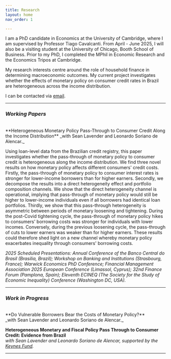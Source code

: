 ```yaml
---
title: Research
layout: home
nav_order: 1

---
```



I am a PhD candidate in Economics at the University of Cambridge, where I am supervised by Professor Tiago Cavalcanti. From April - June 2025, I will also be a visiting student at the University of Chicago, Booth School of Business. Prior to my PhD, I completed the MPhil in Economic Research and the Economics Tripos at Cambridge.  

My research interests centre around the role of household finance in determining macroeconomic outcomes. My current project investigates whether the effects of monetary policy on consumer credit rates in Brazil are heterogeneous across the income distribution. 

I can be contacted via [email]. 

----

### _Working Papers_ 
<br/>
**Heterogeneous Monetary Policy Pass-Through to Consumer Credit Along the Income Distribution** 
_with Sean Lavender and Leonardo Soriano de Alencar._

Using loan-level data from the Brazilian credit registry, this paper investigates whether the pass-through of monetary policy to consumer credit is heterogeneous along the income distribution. We find three novel results on how monetary policy affects different consumers' credit costs. Firstly, the pass-through of monetary policy to consumer interest rates is stronger for lower-income borrowers than for higher earners. Secondly, we decompose the results into a direct heterogeneity effect and portfolio composition channels. We show that the direct heterogeneity channel is operational, implying that pass-through of monetary policy would still be higher to lower-income individuals even if all borrowers had identical loan portfolios. Thirdly, we show that this pass-through heterogeneity is asymmetric between periods of monetary loosening and tightening. During the post-Covid tightening cycle, the pass-through of monetary policy hikes to consumers' borrowing costs was stronger for individuals with lower incomes. Conversely, during the previous loosening cycle, the pass-through of cuts to lower earners was weaker than for higher earners. These results could therefore shed light on a new channel whereby monetary policy exacerbates inequality through consumers' borrowing costs. 

_2025 Scheduled Presentations: Annual Conference of the Banco Central do Brasil (Brasilia, Brazil); Workshop on Banking and Institutions (Strasbourg, France); Warwick Economics PhD Conference; Financial Management Association 2025 European Conference (Limassol, Cyprus); 32nd Finance Forum (Pamplona, Spain);  Eleventh ECINEQ (The Society for the Study of Economic Inequality) Conference (Washington DC, USA)._

----

### _Work in Progress_ 
<br/>
**Do Vulnerable Borrowers Bear the Costs of Monetary Policy?**<br/>
_with Sean Lavender and Leonardo Soriano de Alencar._

**Heterogeneous Monetary and Fiscal Policy Pass Through to Consumer Credit: Evidence from Brazil** <br/>
_with Sean Lavender and Leonardo Soriano de Alencar, supported by the [Keynes Fund](https://www.keynesfund.econ.cam.ac.uk/projects/heterogeneous-monetary-and-fiscal-policy-pass-through-consumer-credit-evidence-brazil)._


----
[email]: mailto:antoniatsang@uchicago.edu 
[Just the Docs]: https://just-the-docs.github.io/just-the-docs/
[GitHub Pages]: https://docs.github.com/en/pages
[README]: https://github.com/just-the-docs/just-the-docs-template/blob/main/README.md
[Jekyll]: https://jekyllrb.com
[GitHub Pages / Actions workflow]: https://github.blog/changelog/2022-07-27-github-pages-custom-github-actions-workflows-beta/
[use this template]: https://github.com/just-the-docs/just-the-docs-template/generate

